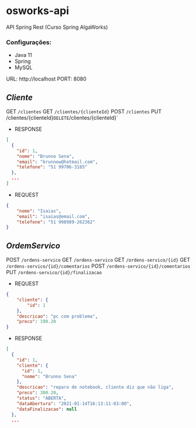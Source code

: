 # osworks-api
API Spring Rest (Curso Spring AlgaWorks)


### Configurações:
 - Java 11
 - Spring
 - MySQL
 
URL: http://localhost
PORT: 8080

## _Cliente_

GET `/clientes`
GET `/clientes/{clienteId}`
POST `/clientes`
PUT /clientes/{clienteId}`
DELETE `/clientes/{clienteId}`


- RESPONSE
```json
[
  {
    "id": 1,
    "nome": "Brunno Sena",
    "email": "brunnow@hotmail.com",
    "telefone": "51 99706-3185"
  },
  ...
]
```

- REQUEST
```json 
{
	"nome": "Isaias",
	"email": "isaias@email.com",
	"telefone": "51 998989-262362"
}
```



## _OrdemServico_

POST `/ordens-servico`
GET `/ordens-servico`
GET `/ordens-servico/{id}`
GET `/ordens-servico/{id}/comentarios`
POST `/ordens-servico/{id}/comentarios`
PUT `/ordens-servico/{id}/finalizacao`


- REQUEST
```json 
{
	"cliente": {
		"id": 1
	},
	"descricao": "pc com problema",
	"preco": 190.20
}
```


- RESPONSE
```json
[
  {
    "id": 1,
    "cliente": {
      "id": 1,
      "nome": "Brunno Sena"
    },
    "descricao": "reparo de notebook, cliente diz que não liga",
    "preco": 300.20,
    "status": "ABERTA",
    "dataAbertura": "2021-01-14T16:13:11-03:00",
    "dataFinalizacao": null
  },
  ...
```

